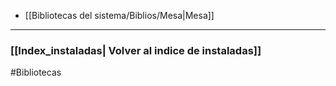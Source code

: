 - [[Bibliotecas del sistema/Biblios/Mesa|Mesa]]
---
### [[Index_instaladas| Volver al indice de instaladas]]

#Bibliotecas 